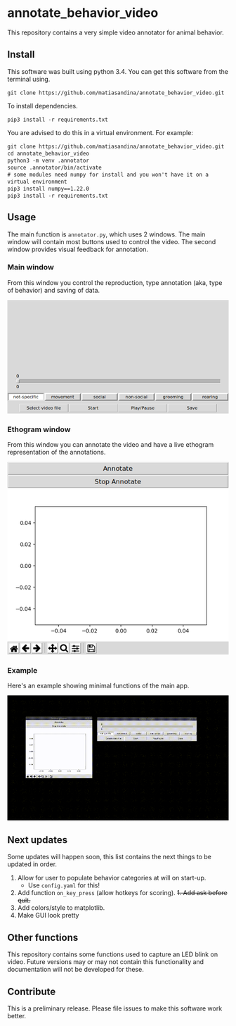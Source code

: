 # annotate_behavior_video
This repository contains a very simple video annotator for animal behavior.


## Install

This software was built using python 3.4. You can get this software from the terminal using.

```
git clone https://github.com/matiasandina/annotate_behavior_video.git

```

To install dependencies.

```
pip3 install -r requirements.txt
```

You are advised to do this in a virtual environment. For example:

```
git clone https://github.com/matiasandina/annotate_behavior_video.git
cd annotate_behavior_video
python3 -m venv .annotator 
source .annotator/bin/activate
# some modules need numpy for install and you won't have it on a virtual environment
pip3 install numpy==1.22.0
pip3 install -r requirements.txt 
```

## Usage

The main function is `annotator.py`, which uses 2 windows. The main window will contain most buttons used to control the video. The second window provides visual feedback for annotation.

### Main window

From this window you control the reproduction, type annotation (aka, type of behavior) and saving of data.

![main window](img/main_window.png)

### Ethogram window

From this window you can annotate the video and have a live ethogram representation of the annotations.

![ethogram](img/video_window.png)

### Example

Here's an example showing minimal functions of the main app. 

![](img/example_movie.gif)

## Next updates

Some updates will happen soon, this list contains the next things to be updated in order.

1. Allow for user to populate behavior categories at will on start-up.
	* Use `config.yaml` for this!
1. Add function `on_key_press` (allow hotkeys for scoring).
~~1. Add ask before quit.~~
1. Add colors/style to matplotlib.
1. Make GUI look pretty

## Other functions

This repository contains some functions used to capture an LED blink on video. Future versions may or may not contain this functionality and documentation will not be developed for these.

## Contribute

This is a preliminary release. Please file issues to make this software work better.
